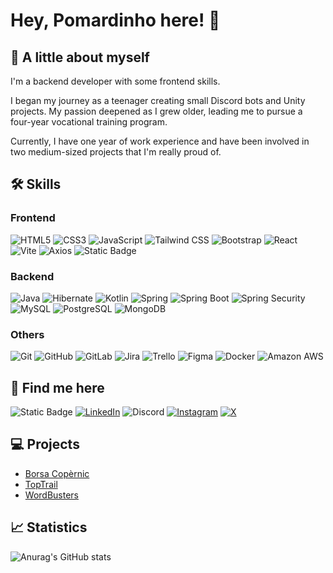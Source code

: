 # Hey, Pomardinho here! 👋
## 👤 A little about myself
I'm a backend developer with some frontend skills.

I began my journey as a teenager creating small Discord bots and Unity projects. My passion deepened as I grew older, leading me to pursue a four-year vocational training program.

Currently, I have one year of work experience and have been involved in two medium-sized projects that I'm really proud of.

## 🛠 Skills
### Frontend
![HTML5](https://img.shields.io/badge/HTML5-F16524?style=for-the-badge&logo=html5&logoColor=white&labelColor=0A0A0A)
![CSS3](https://img.shields.io/badge/CSS3-2465F1?style=for-the-badge&logo=css3&logoColor=white&labelColor=0A0A0A)
![JavaScript](https://img.shields.io/badge/JavaScript-F7E018?style=for-the-badge&logo=javascript&logoColor=white&labelColor=0A0A0A)
![Tailwind CSS](https://img.shields.io/badge/Tailwind%20CSS-38BDF8?style=for-the-badge&logo=tailwindcss&logoColor=white&labelColor=0A0A0A)
![Bootstrap](https://img.shields.io/badge/Bootstrap-6F2CF4?style=for-the-badge&logo=bootstrap&logoColor=white&labelColor=0A0A0A)
![React](https://img.shields.io/badge/React-149ECA?style=for-the-badge&logo=react&logoColor=white&labelColor=0A0A0A)
![Vite](https://img.shields.io/badge/Vite-747BFF?style=for-the-badge&logo=vite&logoColor=white&labelColor=0A0A0A)
![Axios](https://img.shields.io/badge/Axios-671DDF?style=for-the-badge&logo=axios&logoColor=white&labelColor=0A0A0A)
![Static Badge](https://img.shields.io/badge/Node.js-5FA04E?style=for-the-badge&logo=node.js&logoColor=white&labelColor=0A0A0A)

### Backend
![Java](https://img.shields.io/badge/Java-5283A2?style=for-the-badge&logo=openjdk&logoColor=white&labelColor=0A0A0A)
![Hibernate](https://img.shields.io/badge/Hibernate-BDAF7A?style=for-the-badge&logo=hibernate&logoColor=white&labelColor=0A0A0A)
![Kotlin](https://img.shields.io/badge/Kotlin-7F52FF?style=for-the-badge&logo=kotlin&logoColor=white&labelColor=0A0A0A)
![Spring](https://img.shields.io/badge/Spring-72B545?style=for-the-badge&logo=spring&logoColor=white&labelColor=0A0A0A)
![Spring Boot](https://img.shields.io/badge/Spring%20Boot-72B545?style=for-the-badge&logo=springboot&logoColor=white&labelColor=0A0A0A)
![Spring Security](https://img.shields.io/badge/Spring%20Security-72B545?style=for-the-badge&logo=springsecurity&logoColor=white&labelColor=0A0A0A)
![MySQL](https://img.shields.io/badge/MySQL-08668F?style=for-the-badge&logo=mysql&logoColor=white&labelColor=0A0A0A)
![PostgreSQL](https://img.shields.io/badge/PostgreSQL-366594?style=for-the-badge&logo=postgresql&logoColor=white&labelColor=0A0A0A)
![MongoDB](https://img.shields.io/badge/MongoDB-17AD55?style=for-the-badge&logo=mongodb&logoColor=white&labelColor=0A0A0A)

### Others
![Git](https://img.shields.io/badge/Git-F05639?style=for-the-badge&logo=git&logoColor=white&labelColor=0A0A0A)
![GitHub](https://img.shields.io/badge/GitHub-111111?style=for-the-badge&logo=github&logoColor=white&labelColor=0A0A0A)
![GitLab](https://img.shields.io/badge/GitLab-E34930?style=for-the-badge&logo=gitlab&logoColor=white&labelColor=0A0A0A)
![Jira](https://img.shields.io/badge/Jira-2D88FF?style=for-the-badge&logo=jira&logoColor=white&labelColor=0A0A0A)
![Trello](https://img.shields.io/badge/Trello-2D88FF?style=for-the-badge&logo=trello&logoColor=white&labelColor=0A0A0A)
![Figma](https://img.shields.io/badge/Figma-5551FF?style=for-the-badge&logo=figma&logoColor=white&labelColor=0A0A0A)
![Docker](https://img.shields.io/badge/Docker-1D63ED?style=for-the-badge&logo=docker&logoColor=white&labelColor=0A0A0A)
![Amazon AWS](https://img.shields.io/badge/Amazon%20AWS-2C3644?style=for-the-badge&logo=amazonaws&logoColor=white&labelColor=0A0A0A)
## 🔗 Find me here
![Static Badge](https://img.shields.io/badge/My%20portfolio-FF6265?style=for-the-badge&logo=kofi&logoColor=white&labelColor=0A0A0A)
[![LinkedIn](https://img.shields.io/badge/Jan%20Pomar%20Serra-1469C7?style=for-the-badge&logo=linkedin&logoColor=white&labelColor=0A0A0A)](https://www.linkedin.com/in/jan-pomar-serra/)
![Discord](https://img.shields.io/badge/%40pomardinho-5865F2?style=for-the-badge&logo=discord&logoColor=white&labelColor=0A0A0A)
[![Instagram](https://img.shields.io/badge/%40janpose_04-FF08AB?style=for-the-badge&logo=instagram&logoColor=white&labelColor=0A0A0A)](https://www.instagram.com/janpose_04/)
[![X](https://img.shields.io/badge/%40Pomardinho-080808?style=for-the-badge&logo=x&logoColor=white&labelColor=0A0A0A)](https://twitter.com/Pomardinho)

## 💻 Projects
- [Borsa Copèrnic](https://gitlab.com/abp_proyect_copernicjobs/copernicjobs)
- [TopTrail](https://gitlab.com/grupo1920138/toptrail)
- [WordBusters](https://github.com/Pomardinho/wordbusters)
## 📈 Statistics
![Anurag's GitHub stats](https://github-readme-stats.vercel.app/api?username=Pomardinho&show_icons=true&rank_icon=github&theme=tokyonight)
<!-- ![Top Langs](https://github-readme-stats.vercel.app/api/top-langs/?username=Pomardinho&size_weight=0.5&count_weight=0.5&layout=compact&theme=tokyonight) -->

<!-- https://github.com/anuraghazra/github-readme-stats -->
